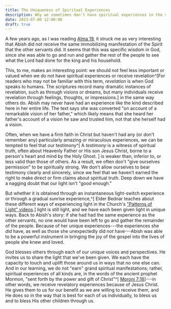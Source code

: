```yaml
---
title: The Uniqueness of Spiritual Experiences
description: Why we sometimes don't have spiritual experiences in the same way others do
date: 2023-07-06 12:00:00
draft: true
---
```


A few years ago, as I was reading
[Alma 19](https://www.churchofjesuschrist.org/study/scriptures/bofm/alma/19?lang=eng),
it struck me as very interesting that Abish did not receive the same
immobilizing manifestation of the Spirit that the other servants did. It seems
that this was specific wisdom in God, since she was able to go and run and
gather the rest of the people to see what the Lord had done for the king and his
household.

This, to me, makes an interesting point: we should not feel less important or
valued when we do not have spiritual experiences or receive revelation^[For
readers who may not be familiar with this term, _revelation_ is when God speaks
to humans. The scriptures record many dramatic instances of revelation, such as
through visions or dreams, but many individuals receive revelation through
feelings, thoughts, or impressions.] in the same way others do. Abish may never
have had an experience like the kind described here in her entire life. The text
says she was converted "on account of a remarkable vision of her father," which
likely means that she heard her father's account of a vision he saw and trusted
him, not that she herself had a vision.

Often, when we have a firm faith in Christ but haven't had any (or don't
remember any) particularly amazing or miraculous experiences, we can be tempted
to feel that our testimony^[ A _testimony_ is a witness of spiritual truth,
often about Heavenly Father or His son Jesus Christ, borne to a person's heart
and mind by the Holy Ghost. ] is weaker than, inferior to, or less valid than
those of others. As a result, we often don't "give ourselves permission" to be
spiritually strong. We don't allow ourselves to bear testimony clearly and
sincerely, since we feel that we haven't earned the right to make direct or firm
claims about spiritual truth. Deep down we have a nagging doubt that our light
isn't "good enough."

But whether it is obtained through an instantaneous light-switch experience or
through a gradual sunrise experience,^[ Elder Bednar teaches about these
different ways of experiencing light in the Church's
["Patterns of Light" videos](https://www.youtube.com/playlist?list=PLrxrX4-JjqEMOU52TiD2R7is8lAjMZ_8v).]
light is still light, and we have each been given light in unique ways. Back to
Abish's story: if she had had the same experience as the other servants, no one
would have been left to go and gather the remainder of the people. Because of
her unique experiences---the experiences she _did_ have, as well as those she
unexpectedly did _not_ have---Abish was able to be a powerful instrument in
bringing the joy of the gospel into the lives of people she knew and loved.

God blesses others through each of our unique voices and perspectives. He
invites us to share the light that we've been given. We each have the capacity
to touch and uplift those around us in ways that no one else can. And in our
learning, we do not "earn" grand spiritual manifestations; rather, spiritual
experiences of all kinds are, in the words of the ancient prophet Mormon, "sent
forth by the power and gift of Christ"^[
[Moroni 7:16](https://www.churchofjesuschrist.org/study/scriptures/bofm/moro/7?lang=eng&id=p16#p16)]---in
other words, we receive revelatory experiences because of Jesus Christ. He gives
them to us for our benefit as we are willing to receive them, and He does so in
the way that is best for each of us individually, to bless us and to bless His
other children through us.
